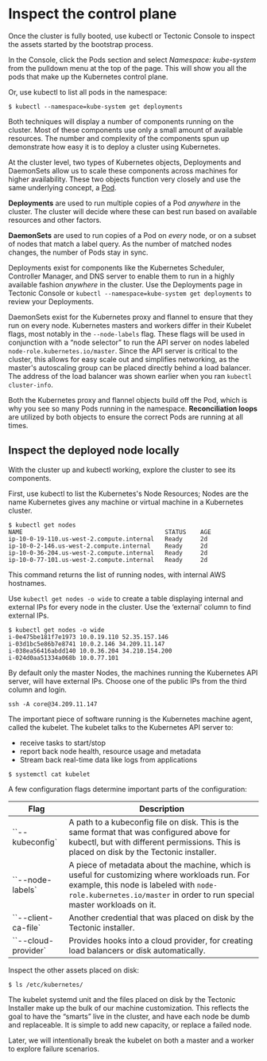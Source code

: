 # Inspect the control plane

Once the cluster is fully booted, use kubectl or Tectonic Console to inspect the assets started by the bootstrap process.

In the Console, click the Pods section and select *Namespace: kube-system* from the pulldown menu at the top of the page. This will show you all the pods that make up the Kubernetes control plane.

Or, use kubectl to list all pods in the namespace:

```
$ kubectl --namespace=kube-system get deployments
```

Both techniques will display a number of components running on the cluster. Most of these components use only a small amount of available resources. The number and complexity of the components spun up demonstrate how easy it is to deploy a cluster using Kubernetes.

At the cluster level, two types of Kubernetes objects, Deployments and DaemonSets allow us to scale these components across machines for higher availability. These two objects function very closely and use the same underlying concept, a [Pod][pod].

**Deployments** are used to run multiple copies of a Pod _anywhere_ in the cluster. The cluster will decide where these can best run based on available resources and other factors.

**DaemonSets** are used to run copies of a Pod on _every_ node, or on a subset of nodes that match a label query. As the number of matched nodes changes, the number of Pods stay in sync.

Deployments exist for components like the Kubernetes Scheduler, Controller Manager, and DNS server to enable them to run in a highly available fashion _anywhere_ in the cluster. Use the Deployments page in Tectonic Console or `kubectl --namespace=kube-system get deployments` to review your Deployments.

DaemonSets exist for the Kubernetes proxy and flannel to ensure that they run on every node. Kubernetes masters and workers differ in their Kubelet flags, most notably in the `--node-labels` flag. These flags will be used in conjunction with a “node selector” to run the API server on nodes labeled `node-role.kubernetes.io/master`. Since the API server is critical to the cluster, this allows for easy scale out and simplifies networking, as the master's autoscaling group can be placed directly behind a load balancer. The address of the load balancer was shown earlier when you ran `kubectl cluster-info`.

Both the Kubernetes proxy and flannel objects build off the Pod, which is why you see so many Pods running in the namespace. **Reconciliation loops**  are utilized by both objects to ensure the correct Pods are running at all times.

## Inspect the deployed node locally

With the cluster up and kubectl working, explore the cluster to see its components.

First, use kubectl to list the Kubernetes's Node Resources; Nodes are the name Kubernetes gives any machine or virtual machine in a Kubernetes cluster.

```
$ kubectl get nodes
NAME                                        STATUS    AGE
ip-10-0-19-110.us-west-2.compute.internal   Ready     2d
ip-10-0-2-146.us-west-2.compute.internal    Ready     2d
ip-10-0-36-204.us-west-2.compute.internal   Ready     2d
ip-10-0-77-101.us-west-2.compute.internal   Ready     2d
```

This command returns the list of running nodes, with internal AWS hostnames.

Use `kubectl get nodes -o wide` to create a table displaying internal and external IPs for every node in the cluster. Use the ‘external’ column to find external IPs.

```
$ kubectl get nodes -o wide
i-0e475be181f7e1973 10.0.19.110 52.35.157.146
i-03d1bc5e86b7e8741 10.0.2.146 34.209.11.147
i-038ea56416abdd140 10.0.36.204 34.210.154.200
i-024d0aa51334a068b 10.0.77.101
```

By default only the master Nodes, the machines running the Kubernetes API server, will have external IPs. Choose one of the public IPs from the third column and login.

```
ssh -A core@34.209.11.147
```

The important piece of software running is the Kubernetes machine agent, called the kubelet. The  kubelet talks to the Kubernetes API server to:
* receive tasks to start/stop
* report back node health, resource usage and metadata
* Stream back real-time data like logs from applications

```
$ systemctl cat kubelet
```

A few configuration flags determine important parts of the configuration:

|Flag   	|Description   	|
|---	|---	|
|``--kubeconfig`   	|A path to a kubeconfig file on disk. This is the same format that was configured above for kubectl, but with different permissions. This is placed on disk by the Tectonic installer.   	|
|``--node-labels`   	|A piece of metadata about the machine, which is useful for customizing where workloads run. For example, this node is labeled with `node-role.kubernetes.io/master` in order to run special master workloads on it.   	|
|``--client-ca-file`   	|Another credential that was placed on disk by the Tectonic installer.   	|
|``--cloud-provider`   	|Provides hooks into a cloud provider, for creating load balancers or disk automatically.   	|

Inspect the other assets placed on disk:

```
$ ls /etc/kubernetes/
```

The kubelet systemd unit and the files placed on disk by the Tectonic Installer make up the bulk of our machine customization. This reflects the goal to have the “smarts” live in the cluster, and have each node be dumb and replaceable. It is simple to add new capacity, or replace a failed node.

Later, we will intentionally break the kubelet on both a master and a worker to explore failure scenarios.

[pod]: https://coreos.com/kubernetes/docs/latest/pods.html
